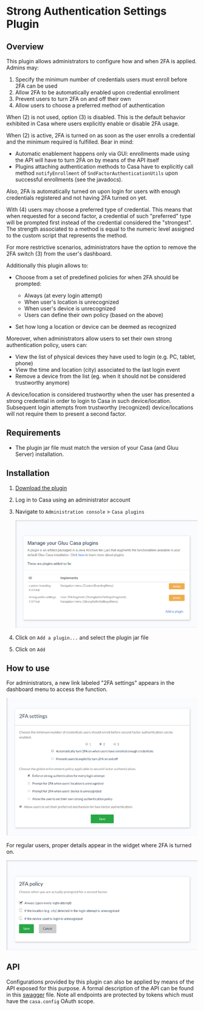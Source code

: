 # Strong Authentication Settings Plugin

## Overview
This plugin allows administrators to configure how and when 2FA is applied. Admins may:

1. Specify the minimum number of credentials users must enroll before 2FA can be used
1. Allow 2FA to be automatically enabled upon credential enrollment
1. Prevent users to turn 2FA on and off their own
1. Allow users to choose a preferred method of authentication

When (2) is not used, option (3) is disabled. This is the default behavior exhibited in Casa where users explicitly enable or disable 2FA usage.

When (2) is active, 2FA is turned on as soon as the user enrolls a credential and the minimum required is fulfilled. Bear in mind:

- Automatic enablement happens only via GUI: enrollments made using the API will have to turn 2FA on by means of the API itself
- Plugins attaching authentication methods to Casa have to explicitly call method `notifyEnrollment` of `SndFactorAuthenticationUtils` upon successful enrollments (see the javadocs).

Also, 2FA is automatically turned on upon login for users with enough credentials registered and not having 2FA turned on yet.

With (4) users may choose a preferred type of credential. This means that when requested for a second factor, a credential of such "preferred" type will be prompted first instead of the credential considered the "strongest". The strength associated to a method is equal to the numeric level assigned to the custom script that represents the method.

For more restrictive scenarios, administrators have the option to remove the 2FA switch (3) from the user's dashboard.

Additionally this plugin allows to:

- Choose from a set of predefined policies for when 2FA should be prompted:
 
    - Always (at every login attempt)
    - When user's location is unrecognized
    - When user's device is unrecognized
    - Users can define their own policy (based on the above)
  
- Set how long a location or device can be deemed as recognized
    
Moreover, when administrators allow users to set their own strong authentication policy, users can:

- View the list of physical devices they have used to login (e.g. PC, tablet, phone)
- View the time and location (city) associated to the last login event
- Remove a device from the list (eg. when it should not be considered trustworthy anymore)

A device/location is considered trustworthy when the user has presented a strong credential in order to login to Casa in such device/location. Subsequent login attempts from trustworthy (recognized) device/locations will not require them to present a second factor.

## Requirements

- The plugin jar file must match the version of your Casa (and Gluu Server) installation.
    
## Installation

1. [Download the plugin](https://maven.gluu.org/maven/org/gluu/casa/plugins/strong-authn-settings/4.5.0.Final/strong-authn-settings-4.5.0.Final-jar-with-dependencies.jar)

1. Log in to Casa using an administrator account

1. Navigate to `Administration console` > `Casa plugins`

    ![plugins page](../../assets/casa/plugins/plugins314.png)

1. Click on `Add a plugin...` and select the plugin jar file

1. Click on `Add` 

## How to use

For administrators, a new link labeled "2FA settings" appears in the dashboard menu to access the function.

![2fa-settings](../../assets/casa/admin-console/2FA-settings.png)

For regular users, proper details appear in the widget where 2FA is turned on.

![2fa-settings](../../assets/casa/admin-console/2fa_user_policy.png)

## API

Configurations provided by this plugin can also be applied by means of the API exposed for this purpose. A formal description of the API can be found in this [swagger](https://raw.githubusercontent.com/GluuFederation/casa/version_4.5.0/plugins/strong-authn-settings/src/main/resources/assets/2fa-admin-api.yaml) file. Note all endpoints are protected by tokens which must have the `casa.config` OAuth scope.
